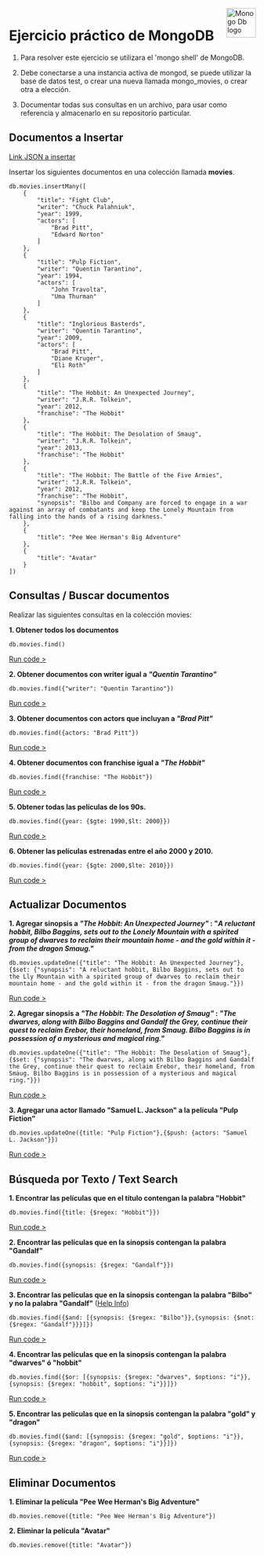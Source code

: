 <a href="https://www.mongodb.com/docs/">
    <img src="https://upload.wikimedia.org/wikipedia/commons/9/93/MongoDB_Logo.svg" alt="Monogo Db logo" title="Moogo DB" align="right" height="60" />
</a>

# Ejercicio práctico de MongoDB

1. Para resolver este ejercicio se utilizara el 'mongo shell' de MongoDB.

3. Debe conectarse a una instancia activa de mongod, se puede utilizar la base de datos test, o crear una nueva llamada mongo\_movies, o crear otra a elección.

5. Documentar todas sus consultas en un archivo, para usar como referencia y almacenarlo en su repositorio particular.

## Documentos a Insertar

[Link JSON a insertar](https://raw.githubusercontent.com/alcalino-1978/upgrade-mongo-exercises/master/movies.json "Link JSON a insertar")

Insertar los siguientes documentos en una colección llamada **movies**. 

	db.movies.insertMany([
        {
            "title": "Fight Club",
            "writer": "Chuck Palahniuk",
            "year": 1999,
            "actors": [
                "Brad Pitt",
                "Edward Norton"
            ]
        },
        {
            "title": "Pulp Fiction",
            "writer": "Quentin Tarantino",
            "year": 1994,
            "actors": [
                "John Travolta",
                "Uma Thurman"
            ]
        },
        {
            "title": "Inglorious Basterds",
            "writer": "Quentin Tarantino",
            "year": 2009,
            "actors": [
                "Brad Pitt",
                "Diane Kruger",
                "Eli Roth"
            ]
        },
        {
            "title": "The Hobbit: An Unexpected Journey",
            "writer": "J.R.R. Tolkein",
            "year": 2012,
            "franchise": "The Hobbit"
        },
        {
            "title": "The Hobbit: The Desolation of Smaug",
            "writer": "J.R.R. Tolkein",
            "year": 2013,
            "franchise": "The Hobbit"
        },
        {
            "title": "The Hobbit: The Battle of the Five Armies",
            "writer": "J.R.R. Tolkein",
            "year": 2012,
            "franchise": "The Hobbit",
            "synopsis": "Bilbo and Company are forced to engage in a war against an array of combatants and keep the Lonely Mountain from falling into the hands of a rising darkness."
        },
        {
            "title": "Pee Wee Herman's Big Adventure"
        },
        {
            "title": "Avatar"
        }
    ])
	
## Consultas / Buscar documentos

Realizar las siguientes consultas en la colección movies:

**1. Obtener todos los documentos**
```mongo
db.movies.find()
```
[Run code >](https://mongoplayground.net/p/RvjCAgC3g_5 "Abrir ejemplo en Mongo playground")

**2. Obtener documentos con writer igual a *"Quentin Tarantino"***
```mongo
db.movies.find({"writer": "Quentin Tarantino"})
```
[Run code >](https://mongoplayground.net/p/--cPcsd0_sA)

**3. Obtener documentos con actors que incluyan a *"Brad Pitt"***
```mongo
db.movies.find({actors: "Brad Pitt"})
```
[Run code >](https://mongoplayground.net/p/2D6uNEAMRUg)

**4. Obtener documentos con franchise  igual a *"The Hobbit"***
```mongo
db.movies.find({franchise: "The Hobbit"})
```
[Run code >](https://mongoplayground.net/p/C6odyhVKiUh)

**5. Obtener todas las películas de los 90s.**
```mongo
db.movies.find({year: {$gte: 1990,$lt: 2000}})
```
[Run code >](https://mongoplayground.net/p/p_yaihFB_32)

**6. Obtener las películas estrenadas entre el año 2000 y 2010.**
```mongo
db.movies.find({year: {$gte: 2000,$lte: 2010}})
```
[Run code >](https://mongoplayground.net/p/VplcnmCIe6v)

## Actualizar Documentos

**1. Agregar sinopsis a *"The Hobbit: An Unexpected Journey"* : "*A reluctant hobbit, Bilbo Baggins, sets out to the Lonely Mountain with a spirited group of dwarves to reclaim their mountain home - and the gold within it - from the dragon Smaug."***
```mongo
db.movies.updateOne({"title": "The Hobbit: An Unexpected Journey"},{$set: {"synopsis": "A reluctant hobbit, Bilbo Baggins, sets out to the Lly Mountain with a spirited group of dwarves to reclaim their mountain home - and the gold within it - from the dragon Smaug."}})
```
[Run code >](https://mongoplayground.net/p/YaIyLT0buWb)

**2. Agregar sinopsis a *"The Hobbit: The Desolation of Smaug"* : *"The dwarves, along with Bilbo Baggins and Gandalf the Grey, continue their quest to reclaim Erebor, their homeland, from Smaug. Bilbo Baggins is in possession of a mysterious and magical ring."***
```mongo
db.movies.updateOne({"title": "The Hobbit: The Desolation of Smaug"},{$set: {"synopsis": "The dwarves, along with Bilbo Baggins and Gandalf the Grey, continue their quest to reclaim Erebor, their homeland, from Smaug. Bilbo Baggins is in possession of a mysterious and magical ring."}})
```
[Run code >](https://mongoplayground.net/p/lYr9kRdBhGF)

**3. Agregar una actor llamado "Samuel L. Jackson" a la película "Pulp Fiction"**
```mongo
db.movies.updateOne({title: "Pulp Fiction"},{$push: {actors: "Samuel L. Jackson"}})
```
[Run code >](https://mongoplayground.net/p/n1YcDSHKDTS)

## Búsqueda por Texto / Text Search

**1. Encontrar las películas que en el título contengan la palabra "Hobbit"**
```mongo
db.movies.find({title: {$regex: "Hobbit"}})
```
[Run code >](https://mongoplayground.net/p/7YhhgvvzRGy)

**2. Encontrar las películas que en la sinopsis contengan la palabra "Gandalf"**
```mongo
db.movies.find({synopsis: {$regex: "Gandalf"}})
```
[Run code >](https://mongoplayground.net/p/AcooZyyWqPP)

**3. Encontrar las películas que en la sinopsis contengan la palabra "Bilbo" y no la palabra "Gandalf"** (<a href="https://www.mongodb.com/docs/manual/reference/operator/query/not/?_ga=2.154767480.1757374301.1669409445-1902485406.1669409442#-not-and-regular-expressions" align="right" alt="Help info to resolve this problem" target="_blank" style="text-align:right">Help Info</a>)
```mongo
db.movies.find({$and: [{synopsis: {$regex: "Bilbo"}},{synopsis: {$not: {$regex: "Gandalf"}}}]})
```
<a href="https://mongoplayground.net/p/eiX87agnfQl" align="right" alt="Run code" target="_blank">Run code ></a>

**4. Encontrar las películas que en la sinopsis contengan la palabra "dwarves" ó "hobbit"**
```mongo
db.movies.find({$or: [{synopsis: {$regex: "dwarves", $options: "i"}},{synopsis: {$regex: "hobbit", $options: "i"}}]})
```
[Run code >](https://mongoplayground.net/p/OjnB1qBCtJg)

**5. Encontrar las películas que en la sinopsis contengan la palabra "gold" y "dragon"**
```mongo
db.movies.find({$and: [{synopsis: {$regex: "gold", $options: "i"}},{synopsis: {$regex: "dragon", $options: "i"}}]})
```
[Run code >](https://mongoplayground.net/p/6MxsA6-qtRs)

## Eliminar Documentos

**1. Eliminar la película "Pee Wee Herman's Big Adventure"**
```mongo
db.movies.remove({title: "Pee Wee Herman's Big Adventure"})
```

**2. Eliminar la película "Avatar"**
```mongo
db.movies.remove({title: "Avatar"})
```
